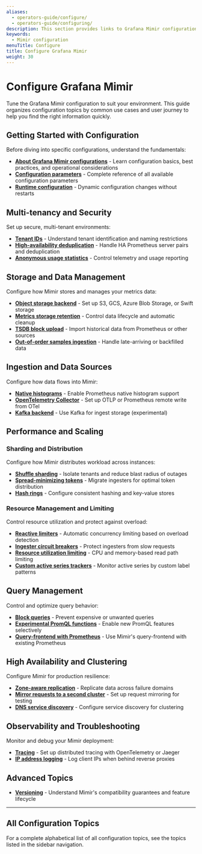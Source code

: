 ```yaml
---
aliases:
  - operators-guide/configure/
  - operators-guide/configuring/
description: This section provides links to Grafana Mimir configuration topics.
keywords:
  - Mimir configuration
menuTitle: Configure
title: Configure Grafana Mimir
weight: 30
---
```


# Configure Grafana Mimir

Tune the Grafana Mimir configuration to suit your environment. This guide organizes configuration topics by common use cases and user journey to help you find the right information quickly.

## Getting Started with Configuration

Before diving into specific configurations, understand the fundamentals:

- **[About Grafana Mimir configurations](https://grafana.com/docs/mimir/<MIMIR_VERSION>/configure/about-configurations/)** - Learn configuration basics, best practices, and operational considerations
- **[Configuration parameters](https://grafana.com/docs/mimir/<MIMIR_VERSION>/configure/configuration-parameters/)** - Complete reference of all available configuration parameters
- **[Runtime configuration](https://grafana.com/docs/mimir/<MIMIR_VERSION>/configure/about-runtime-configuration/)** - Dynamic configuration changes without restarts

## Multi-tenancy and Security

Set up secure, multi-tenant environments:

- **[Tenant IDs](https://grafana.com/docs/mimir/<MIMIR_VERSION>/configure/about-tenant-ids/)** - Understand tenant identification and naming restrictions
- **[High-availability deduplication](https://grafana.com/docs/mimir/<MIMIR_VERSION>/configure/configure-high-availability-deduplication/)** - Handle HA Prometheus server pairs and deduplication
- **[Anonymous usage statistics](https://grafana.com/docs/mimir/<MIMIR_VERSION>/configure/about-anonymous-usage-statistics-reporting/)** - Control telemetry and usage reporting

## Storage and Data Management

Configure how Mimir stores and manages your metrics data:

- **[Object storage backend](https://grafana.com/docs/mimir/<MIMIR_VERSION>/configure/configure-object-storage-backend/)** - Set up S3, GCS, Azure Blob Storage, or Swift storage
- **[Metrics storage retention](https://grafana.com/docs/mimir/<MIMIR_VERSION>/configure/configure-metrics-storage-retention/)** - Control data lifecycle and automatic cleanup
- **[TSDB block upload](https://grafana.com/docs/mimir/<MIMIR_VERSION>/configure/configure-tsdb-block-upload/)** - Import historical data from Prometheus or other sources
- **[Out-of-order samples ingestion](https://grafana.com/docs/mimir/<MIMIR_VERSION>/configure/configure-out-of-order-samples-ingestion/)** - Handle late-arriving or backfilled data

## Ingestion and Data Sources

Configure how data flows into Mimir:

- **[Native histograms](https://grafana.com/docs/mimir/<MIMIR_VERSION>/configure/configure-native-histograms-ingestion/)** - Enable Prometheus native histogram support
- **[OpenTelemetry Collector](https://grafana.com/docs/mimir/<MIMIR_VERSION>/configure/configure-otel-collector/)** - Set up OTLP or Prometheus remote write from OTel
- **[Kafka backend](https://grafana.com/docs/mimir/<MIMIR_VERSION>/configure/configure-kafka-backend/)** - Use Kafka for ingest storage (experimental)

## Performance and Scaling

### Sharding and Distribution

Configure how Mimir distributes workload across instances:

- **[Shuffle sharding](https://grafana.com/docs/mimir/<MIMIR_VERSION>/configure/configure-shuffle-sharding/)** - Isolate tenants and reduce blast radius of outages
- **[Spread-minimizing tokens](https://grafana.com/docs/mimir/<MIMIR_VERSION>/configure/configure-spread-minimizing-tokens/)** - Migrate ingesters for optimal token distribution
- **[Hash rings](https://grafana.com/docs/mimir/<MIMIR_VERSION>/configure/configure-hash-rings/)** - Configure consistent hashing and key-value stores

### Resource Management and Limiting

Control resource utilization and protect against overload:

- **[Reactive limiters](https://grafana.com/docs/mimir/<MIMIR_VERSION>/configure/about-reactive-limiters/)** - Automatic concurrency limiting based on overload detection
- **[Ingester circuit breakers](https://grafana.com/docs/mimir/<MIMIR_VERSION>/configure/about-ingester-circuit-breakers/)** - Protect ingesters from slow requests
- **[Resource utilization limiting](https://grafana.com/docs/mimir/<MIMIR_VERSION>/configure/configure-resource-utilization-based-ingester-read-path-limiting/)** - CPU and memory-based read path limiting
- **[Custom active series trackers](https://grafana.com/docs/mimir/<MIMIR_VERSION>/configure/configure-custom-trackers/)** - Monitor active series by custom label patterns

## Query Management

Control and optimize query behavior:

- **[Block queries](https://grafana.com/docs/mimir/<MIMIR_VERSION>/configure/configure-blocked-queries/)** - Prevent expensive or unwanted queries
- **[Experimental PromQL functions](https://grafana.com/docs/mimir/<MIMIR_VERSION>/configure/configure-experimental-promql-functions/)** - Enable new PromQL features selectively
- **[Query-frontend with Prometheus](https://grafana.com/docs/mimir/<MIMIR_VERSION>/configure/configure-the-query-frontend-work-with-prometheus/)** - Use Mimir's query-frontend with existing Prometheus

## High Availability and Clustering

Configure Mimir for production resilience:

- **[Zone-aware replication](https://grafana.com/docs/mimir/<MIMIR_VERSION>/configure/configure-zone-aware-replication/)** - Replicate data across failure domains
- **[Mirror requests to a second cluster](https://grafana.com/docs/mimir/<MIMIR_VERSION>/configure/mirror-requests-to-a-second-cluster/)** - Set up request mirroring for testing
- **[DNS service discovery](https://grafana.com/docs/mimir/<MIMIR_VERSION>/configure/about-dns-service-discovery/)** - Configure service discovery for clustering

## Observability and Troubleshooting

Monitor and debug your Mimir deployment:

- **[Tracing](https://grafana.com/docs/mimir/<MIMIR_VERSION>/configure/configure-tracing/)** - Set up distributed tracing with OpenTelemetry or Jaeger
- **[IP address logging](https://grafana.com/docs/mimir/<MIMIR_VERSION>/configure/about-ip-address-logging/)** - Log client IPs when behind reverse proxies

## Advanced Topics

- **[Versioning](https://grafana.com/docs/mimir/<MIMIR_VERSION>/configure/about-versioning/)** - Understand Mimir's compatibility guarantees and feature lifecycle

---

## All Configuration Topics

For a complete alphabetical list of all configuration topics, see the topics listed in the sidebar navigation.
